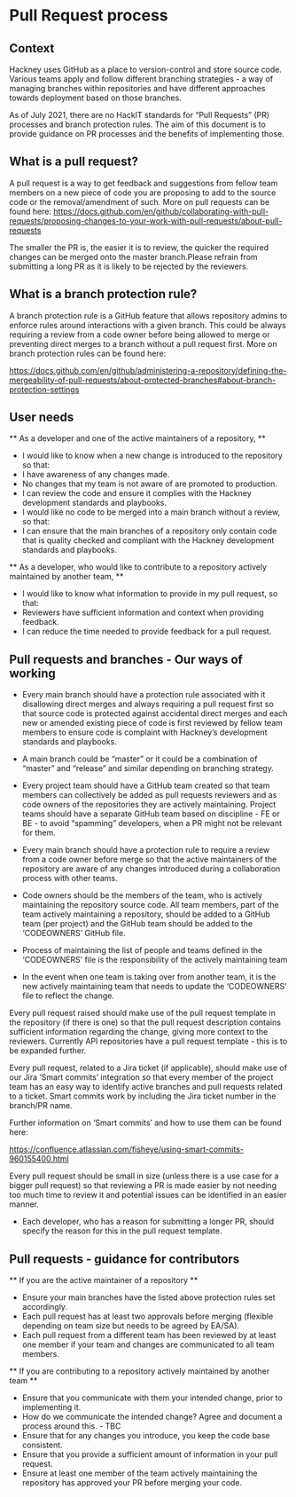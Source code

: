# Pull Request process

## Context
Hackney uses GitHub as a place to version-control and store source code. Various teams apply and follow different branching strategies - a way of managing branches within repositories and have different approaches towards deployment based on those branches.

As of July 2021, there are no HackIT standards for “Pull Requests” (PR) processes and branch protection rules. The aim of this document is to provide guidance on PR processes and the benefits of implementing those.


## What is a pull request?

A pull request is a way to get feedback and suggestions from fellow team members on a new piece of code you are proposing to add to the source code or the removal/amendment of such. More on pull requests can be found here:
https://docs.github.com/en/github/collaborating-with-pull-requests/proposing-changes-to-your-work-with-pull-requests/about-pull-requests

The smaller the PR is, the easier it is to review, the quicker the required changes can be merged onto the master branch.Please refrain from submitting a long PR as it is likely to be rejected by the reviewers.

## What is a branch protection rule?

A branch protection rule is a GitHub feature that allows repository admins to enforce rules around interactions with a given branch. This could be always requiring a review from a code owner before being allowed to merge or preventing direct merges to a branch without a pull request first. More on branch protection rules can be found here:

https://docs.github.com/en/github/administering-a-repository/defining-the-mergeability-of-pull-requests/about-protected-branches#about-branch-protection-settings

## User needs

** As a developer and one of the active maintainers of a repository, **

- I would like to know when a new change is introduced to the repository so that:
- I have awareness of any changes made.
- No changes that my team is not aware of are promoted to production.
- I can review the code and ensure it complies with the Hackney development standards and playbooks.
- I would like no code to be merged into a main branch without a review, so that:
- I can ensure that the main branches of a repository only contain code that is quality checked and compliant with the Hackney development standards and playbooks.

** As a developer, who would like to contribute to a repository actively maintained by another team, **

- I would like to know what information to provide in my pull request, so that:
- Reviewers have sufficient information and context when providing feedback.
- I can reduce the time needed to provide feedback for a pull request.

## Pull requests and branches - Our ways of working

- Every main branch should have a protection rule associated with it disallowing direct merges and always requiring a pull request first so that source code is protected against accidental direct merges and each new or amended existing piece of code is first reviewed by fellow team members to ensure code is complaint with Hackney’s development standards and playbooks.

- A main branch could be “master” or it could be a combination of “master” and “release” and similar depending on branching strategy.

- Every project team should have a GitHub team created so that team members can collectively be added as pull requests reviewers and as code owners of the repositories they are actively maintaining.
Project teams should have a separate GitHub team based on discipline - FE or BE - to avoid “spamming” developers, when a PR might not be relevant for them.

- Every main branch should have a protection rule to require a review from a code owner before merge so that the active maintainers of the repository are aware of any changes introduced during a collaboration process with other teams.

- Code owners should be the members of the team, who is actively maintaining the repository source code.
All team members, part of the team actively maintaining a repository, should be added to a GitHub team (per project) and the GitHub team should be added to the ‘CODEOWNERS’ GitHub file.

- Process of maintaining the list of people and teams defined in the ‘CODEOWNERS’ file is the responsibility of the actively maintaining team

- In the event when one team is taking over from another team, it is the new actively maintaining team that needs to update the ‘CODEOWNERS’ file to reflect the change.

Every pull request raised should make use of the pull request template in the repository (if there is one) so that the pull request description contains sufficient information regarding the change, giving more context to the reviewers.
Currently API repositories have a pull request template - this is to be expanded further.

Every pull request, related to a Jira ticket (if applicable), should make use of our Jira ‘Smart commits’ integration so that every member of the project team has an easy way to identify active branches and pull requests related to a ticket.
Smart commits work by including the Jira ticket number in the branch/PR name.

Further information on ‘Smart commits’ and how to use them can be found here:

https://confluence.atlassian.com/fisheye/using-smart-commits-960155400.html

Every pull request should be small in size (unless there is a use case for a bigger pull request) so that reviewing a PR is made easier by not needing too much time to review it and potential issues can be identified in an easier manner.
- Each developer, who has a reason for submitting a longer PR, should specify the reason for this in the pull request template.

## Pull requests - guidance for contributors

** If you are the active maintainer of a repository **

- Ensure your main branches have the listed above protection rules set accordingly.
- Each pull request has at least two approvals before merging (flexible depending on team size but needs to be agreed by EA/SA).
- Each pull request from a different team has been reviewed by at least one member if your team and changes are communicated to all team members.

** If you are contributing to a repository actively maintained by another team **

- Ensure that you communicate with them your intended change, prior to implementing it.
- How do we communicate the intended change? Agree and document a process around this. - TBC
- Ensure that for any changes you introduce, you keep the code base consistent.
- Ensure that you provide a sufficient amount of information in your pull request.
- Ensure at least one member of the team actively maintaining the repository has approved your PR before merging your code.
